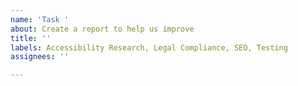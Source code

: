 ```yaml
---
name: 'Task '
about: Create a report to help us improve
title: ''
labels: Accessibility Research, Legal Compliance, SEO, Testing
assignees: ''

---
```



